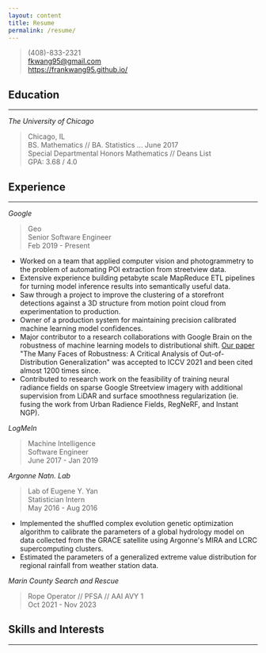 ```yaml
---
layout: content
title: Resume
permalink: /resume/
---
```


> (408)-833-2321  
> fkwang95@gmail.com  
> https://frankwang95.github.io/

## Education
_________________

*The University of Chicago*

> Chicago, IL  
> BS. Mathematics // BA. Statistics ... June 2017  
> Special Departmental Honors Mathematics // Deans List  
> GPA: 3.68 / 4.0

## Experience
_________________

*Google*

> Geo  
> Senior Software Engineer  
> Feb 2019 - Present

* Worked on a team that applied computer vision and photogrammetry to the problem of automating POI extraction from streetview data.
* Extensive experience building petabyte scale MapReduce ETL pipelines for turning model inference results into semantically useful data.
* Saw through a project to improve the clustering of a storefront detections against a 3D structure from motion point cloud from experimentation to production.
* Owner of a production system for maintaining precision calibrated machine learning model confidences.
* Major contributor to a research collaborations with Google Brain on the robustness of machine learning models to distributional shift. [Our paper](https://arxiv.org/abs/2006.16241) "The Many Faces of Robustness: A Critical Analysis of Out-of-Distribution Generalization" was accepted to ICCV 2021 and been cited almost 1200 times since.
* Contributed to research work on the feasibility of training neural radiance fields on sparse Google Streetview imagery with additional supervision from LiDAR and surface smoothness regularization (ie. fusing the work from Urban Radience Fields, RegNeRF, and Instant NGP).

*LogMeIn*

> Machine Intelligence  
> Software Engineer  
> June 2017 - Jan 2019

*Argonne Natn. Lab*

> Lab of Eugene Y. Yan  
> Statistician Intern  
> May 2016 - Aug 2016

* Implemented the shuffled complex evolution genetic optimization algorithm to calibrate the parameters of a global hydrology model on data collected from the GRACE satellite using Argonne's MIRA and LCRC supercomputing clusters.
* Estimated the parameters of a generalized extreme value distribution for regional rainfall from weather station data.

*Marin County Search and Rescue*

> Rope Operator // PFSA // AAI AVY 1  
> Oct 2021 - Nov 2023

## Skills and Interests
_________________



